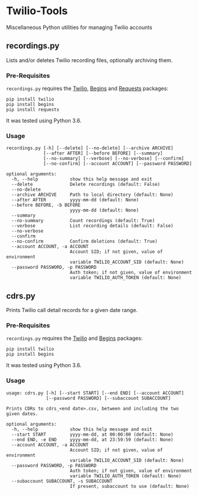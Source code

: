 # Twilio-Tools
Miscellaneous Python utilities for managing Twilio accounts

## recordings.py
Lists and/or deletes Twilio recording files, optionally archiving them.

### Pre-Requisites
`recordings.py` requires the [Twilio](https://github.com/twilio/twilio-python), [Begins](https://pypi.python.org/pypi/begins/0.9) and [Requests](http://docs.python-requests.org/en/master/) packages:

```
pip install twilio
pip install begins
pip install requests
```

It was tested using Python 3.6.

### Usage
```
recordings.py [-h] [--delete] [--no-delete] [--archive ARCHIVE]
              [--after AFTER] [--before BEFORE] [--summary]
              [--no-summary] [--verbose] [--no-verbose] [--confirm]
              [--no-confirm] [--account ACCOUNT] [--password PASSWORD]

optional arguments:
  -h, --help            show this help message and exit
  --delete              Delete recordings (default: False)
  --no-delete
  --archive ARCHIVE     Path to local directory (default: None)
  --after AFTER         yyyy-mm-dd (default: None)
  --before BEFORE, -b BEFORE
                        yyyy-mm-dd (default: None)
  --summary
  --no-summary          Count recordings (default: True)
  --verbose             List recording details (default: False)
  --no-verbose
  --confirm
  --no-confirm          Confirm deletions (default: True)
  --account ACCOUNT, -a ACCOUNT
                        Account SID; if not given, value of environment
                        variable TWILIO_ACCOUNT_SID (default: None)
  --password PASSWORD, -p PASSWORD
                        Auth token; if not given, value of environment                       
                        variable TWILIO_AUTH_TOKEN (default: None)
 ```                       

## cdrs.py
Prints Twilio call detail records for a given date range.

### Pre-Requisites
`recordings.py` requires the [Twilio](https://github.com/twilio/twilio-python) and [Begins](https://pypi.python.org/pypi/begins/0.9) packages:

```
pip install twilio
pip install begins
```

It was tested using Python 3.6.

### Usage
```
usage: cdrs.py [-h] [--start START] [--end END] [--account ACCOUNT]
               [--password PASSWORD] [--subaccount SUBACCOUNT]

Prints CDRs to cdrs_<end date>.csv, between and including the two given dates.

optional arguments:
  -h, --help            show this help message and exit
  --start START         yyyy-mm-dd, at 00:00:00 (default: None)
  --end END, -e END     yyyy-mm-dd, at 23:59:59 (default: None)
  --account ACCOUNT, -a ACCOUNT
                        Account SID; if not given, value of environment
                        variable TWILIO_ACCOUNT_SID (default: None)
  --password PASSWORD, -p PASSWORD
                        Auth token; if not given, value of environment
                        variable TWILIO_AUTH_TOKEN (default: None)
  --subaccount SUBACCOUNT, -s SUBACCOUNT
                        If present, subaccount to use (default: None)
```
